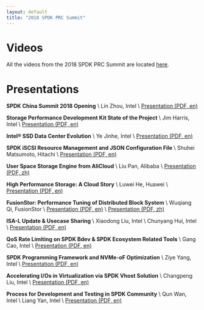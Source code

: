 ```yaml
---
layout: default
title: "2018 SPDK PRC Summit"
---
```


# Videos

All the videos from the 2018 SPDK PRC Summit are located [here](https://pan.baidu.com/s/1cYy9RTr1A1xrLJXUSjlhHQ#list/path=%2FSPDK_2018_Beijing_Summit_Video).

# Presentations

**SPDK China Summit 2018 Opening** \\
Lin Zhou, Intel \\
[Presentation (PDF, en)](https://dqtibwqq6s6ux.cloudfront.net/download/events/2018-summit-prc/01_Zhou_Lin_SPDK_China_Summit_2018_Opening.pdf)

**Storage Performance Development Kit State of the Project** \\
Jim Harris, Intel \\
[Presentation (PDF, en)](https://dqtibwqq6s6ux.cloudfront.net/download/events/2018-summit-prc/02_Jim_Harris_Storage_Performance_Development_Kit_State_Of_The_Project.pdf)

**Intel® SSD Data Center Evolution** \\
Ye Jinhe, Intel \\
[Presentation (PDF, en)](https://dqtibwqq6s6ux.cloudfront.net/download/events/2018-summit-prc/03_Ye_Jinhe_Intel_SSD_DC_Evolution.pdf)

**SPDK iSCSI Resource Management and JSON Configuration File** \\
Shuhei Matsumoto, Hitachi \\
[Presentation (PDF, en)](https://dqtibwqq6s6ux.cloudfront.net/download/events/2018-summit-prc/04_Shuhei_Matsumoto_iSCSI%20Resource%20Management%20and%20JSON%20Config%20File,%20S.%20Matsumoto,%20Hitachi,%20Ltd%20%28R1.1%29_16_9.pdf)

**User Space Storage Engine from AliCloud** \\
Liu Pan, Alibaba \\
[Presentation (PDF, zh)](https://dqtibwqq6s6ux.cloudfront.net/download/events/2018-summit-prc/05_Liu_Pan_User%20Space%20Storage%20Engine%20from%20AliCloud.pdf)

**High Performance Storage: A Cloud Story** \\
Luwei He, Huawei \\
[Presentation (PDF, en)](https://dqtibwqq6s6ux.cloudfront.net/download/events/2018-summit-prc/06_He_Luwei_High%20Performance%20Storage_A%20Cloud%20Story_v2.pdf)

**FusionStor: Performance Tuning of Distributed Block System** \\
Wuqiang Qi, FusionStor \\
[Presentation (PDF, en)](https://dqtibwqq6s6ux.cloudfront.net/download/events/2018-summit-prc/07_Qi_Wuqiang_Fusionstack-fusionstor-spdk.pdf) \\
[Presentation (PDF, zh)](https://dqtibwqq6s6ux.cloudfront.net/download/events/2018-summit-prc/07_Qi_Wuqiang_Fusionstack-fusionstor-spdk-Chinese.pdf)

**ISA-L Update & Usecase Sharing** \\
Xiaodong Liu, Intel \\
Chunyang Hui, Intel \\
[Presentation (PDF, en)](https://dqtibwqq6s6ux.cloudfront.net/download/events/2018-summit-prc/08_Liu_Xiaodong_&_Hui_Chunyang_ISA-L_Update_and_Usercase_Sharing_SPDK_Summit_2018_China.pdf)

**QoS Rate Limiting on SPDK Bdev & SPDK Ecosystem Related Tools** \\
Gang Cao, Intel \\
[Presentation (PDF, en)](https://dqtibwqq6s6ux.cloudfront.net/download/events/2018-summit-prc/09_Cao_Gang_QoS%20Rate%20Limiting%20on%20SPDK%20Bdev%20and%20Ecosystem%20Related%20Tools.pdf)

**SPDK Programming Framework and NVMe-oF Optimization** \\
Ziye Yang, Intel \\
[Presentation (PDF, en)](https://dqtibwqq6s6ux.cloudfront.net/download/events/2018-summit-prc/10_Yang_Ziye_SPDK%20programming%20framework%20and%20NVMe-oF%20optimization.pdf)

**Accelerating I/Os in Virtualization via SPDK Vhost Solution** \\
Changpeng Liu, Intel \\
[Presentation (PDF, en)](https://dqtibwqq6s6ux.cloudfront.net/download/events/2018-summit-prc/11_Liu_Changpeng_Accelerating%20IOs%20in%20virtualization%20via%20SPDK%20Vhost%20Solution_v1.pdf)

**Process for Development and Testing in SPDK Community** \\
Qun Wan, Intel \\
Liang Yan, Intel \\
[Presentation (PDF, en)](https://dqtibwqq6s6ux.cloudfront.net/download/events/2018-summit-prc/12_Wan_Qun_&_Yan_Liang_Process%20for%20Development%20and%20Testing%20in%20SPDK%20Community%20v1.pdf)
